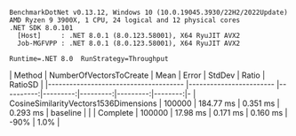```

BenchmarkDotNet v0.13.12, Windows 10 (10.0.19045.3930/22H2/2022Update)
AMD Ryzen 9 3900X, 1 CPU, 24 logical and 12 physical cores
.NET SDK 8.0.101
  [Host]     : .NET 8.0.1 (8.0.123.58001), X64 RyuJIT AVX2
  Job-MGFVPP : .NET 8.0.1 (8.0.123.58001), X64 RyuJIT AVX2

Runtime=.NET 8.0  RunStrategy=Throughput  

```
| Method                                | NumberOfVectorsToCreate | Mean      | Error    | StdDev   | Ratio    | RatioSD | 
|-------------------------------------- |------------------------ |----------:|---------:|---------:|---------:|--------:|-
| CosineSimilarityVectors1536Dimensions | 100000                  | 184.77 ms | 0.351 ms | 0.293 ms | baseline |         | 
| Complete                              | 100000                  |  17.98 ms | 0.171 ms | 0.160 ms |     -90% |    1.0% | 
